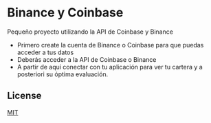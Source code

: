 #  Binance y Coinbase
Pequeño proyecto utilizando la API de Coinbase y Binance

* Primero create la cuenta de Binance o Coinbase para que puedas acceder a tus datos
* Deberás acceder a la API de Coinbase o Binance
* A partir de aquí conectar con tu aplicación para ver tu cartera y a posteriori su óptima evaluación.

## License
[MIT](https://choosealicense.com/licenses/mit/)
